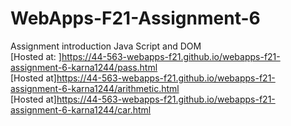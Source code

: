 # WebApps-F21-Assignment-6
Assignment introduction Java Script and DOM
<br>
[Hosted at: ]https://44-563-webapps-f21.github.io/webapps-f21-assignment-6-karna1244/pass.html
<br>
[Hosted at]https://44-563-webapps-f21.github.io/webapps-f21-assignment-6-karna1244/arithmetic.html
<br>
[Hosted at]https://44-563-webapps-f21.github.io/webapps-f21-assignment-6-karna1244/car.html